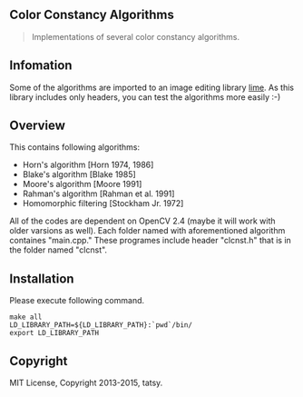 Color Constancy Algorithms 
---

> Implementations of several color constancy algorithms.

## Infomation

Some of the algorithms are imported to an image editing library [lime](https://github.com/tatsy/lime).
As this library includes only headers, you can test the algorithms more easily :-)

## Overview

This contains following algorithms:
* Horn's algorithm [Horn 1974, 1986]
* Blake's algorithm [Blake 1985]
* Moore's algorithm [Moore 1991]
* Rahman's algorithm [Rahman et al. 1991]
* Homomorphic filtering [Stockham Jr. 1972]
  
All of the codes are dependent on OpenCV 2.4 (maybe it
will work with older varsions as well). Each folder named
with aforementioned algorithm containes "main.cpp."
These programes include header "clcnst.h" that is 
in the folder named "clcnst".

## Installation

Please execute following command.

```shell
make all
LD_LIBRARY_PATH=${LD_LIBRARY_PATH}:`pwd`/bin/
export LD_LIBRARY_PATH
```

## Copyright

MIT License, Copyright 2013-2015, tatsy.
